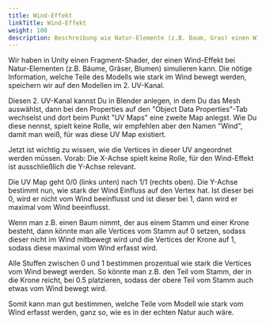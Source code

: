 ```yaml
---
title: Wind-Effekt
linkTitle: Wind-Effekt
weight: 100
description: Beschreibung wie Natur-Elemente (z.B. Baum, Gras) einen Wind-Effekt erhalten können.
---
```


Wir haben in Unity einen Fragment-Shader, der einen Wind-Effekt bei Natur-Elementen (z.B. Bäume, Gräser, Blumen) simulieren kann.
Die nötige Information, welche Teile des Modells wie stark im Wind bewegt werden, speichern wir auf den Modellen im 2. UV-Kanal.

Diesen 2. UV-Kanal kannst Du in Blender anlegen, in dem Du das Mesh auswählst, dann bei den Properties auf den "Object Data Properties"-Tab wechselst und dort beim Punkt "UV Maps" eine zweite Map anlegst.
Wie Du diese nennst, spielt keine Rolle, wir empfehlen aber den Namen "Wind", damit man weiß, für was diese UV Map existiert.

Jetzt ist wichtig zu wissen, wie die Vertices in dieser UV angeordnet werden müssen.
Vorab: Die X-Achse spielt keine Rolle, für den Wind-Effekt ist ausschließlich die Y-Achse relevant.

Die UV Map geht 0/0 (links unten) nach 1/1 (rechts oben).
Die Y-Achse bestimmt nun, wie stark der Wind Einfluss auf den Vertex hat.
Ist dieser bei 0, wird er nicht vom Wind beeinflusst und ist dieser bei 1, dann wird er maximal vom Wind beeinflusst.

Wenn man z.B. einen Baum nimmt, der aus einem Stamm und einer Krone besteht, dann könnte man alle Vertices vom Stamm auf 0 setzen, sodass dieser nicht im Wind mitbewegt wird und die Vertices der Krone auf 1, sodass diese maximal vom Wind erfasst wird. 

Alle Stuffen zwischen 0 und 1 bestimmen prozentual wie stark die Vertices vom Wind bewegt werden.
So könnte man z.B. den Teil vom Stamm, der in die Krone reicht, bei 0.5 platzieren, sodass der obere Teil vom Stamm auch etwas vom Wind bewegt wird.

Somit kann man gut bestimmen, welche Teile vom Modell wie stark vom Wind erfasst werden, ganz so, wie es in der echten Natur auch wäre. 